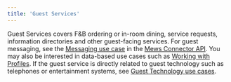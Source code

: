 ```yaml
---
title: 'Guest Services'
---
```


Guest Services covers F&amp;B ordering or in-room dining, service requests, information directories and other guest-facing services.
For guest messaging, see the [Messaging use case](https://mews-systems.gitbook.io/connector-api/use-cases/messaging) in the [Mews Connector API](https://mews-systems.gitbook.io/connector-api).
You may also be interested in data-based use cases such as [Working with Profiles](profiles/).
If the guest service is directly related to guest technology such as telephones or entertainment systems, see [Guest Technology use cases](guest-tech/).

